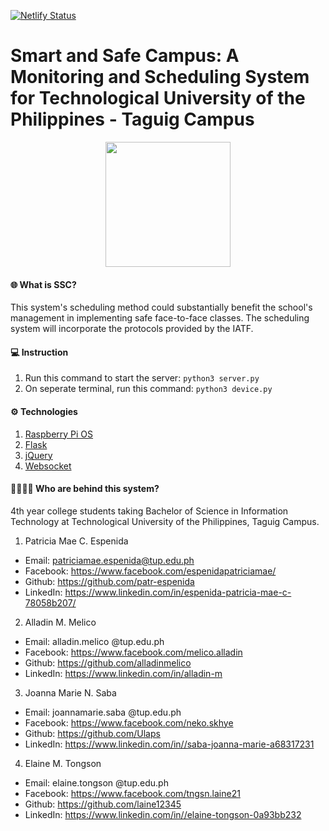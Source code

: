 [![Netlify Status](https://api.netlify.com/api/v1/badges/6dc2c0c9-2b0d-45a5-9077-3893ac4e87dc/deploy-status)](https://app.netlify.com/sites/sscsystem/deploys)

# **Smart and Safe Campus: A Monitoring and Scheduling System for Technological University of the Philippines - Taguig Campus**

<p align="center">
  <img width="200" height="200" src="https://user-images.githubusercontent.com/64552500/156836066-e7fd7474-c242-4071-bcec-d7b39d03571b.png">
</p>

#### 🌐 **What is SSC?** 
This system's scheduling method could substantially benefit the school's management in implementing safe face-to-face classes. The scheduling system will incorporate the protocols provided by the IATF. 

#### 💻 **Instruction**
1. Run this command to start the server: `python3 server.py`
2. On seperate terminal, run this command: `python3 device.py`

#### ⚙️ **Technologies** 
1. [Raspberry Pi OS](https://www.raspberrypi.com/software/)
2. [Flask](https://flask.palletsprojects.com/en/2.0.x/)
3. [jQuery](https://jquery.com/)
4. [Websocket](https://socket.io/)

#### 🧑‍💻👩‍💻 **Who are behind this system?**
4th year college students taking Bachelor of Science in Information Technology at Technological University of the Philippines, Taguig Campus.

1. Patricia Mae C. Espenida 
- Email: patriciamae.espenida@tup.edu.ph
- Facebook: https://www.facebook.com/espenidapatriciamae/
- Github: https://github.com/patr-espenida
- LinkedIn: https://www.linkedin.com/in/espenida-patricia-mae-c-78058b207/

2. Alladin M. Melico
- Email: alladin.melico @tup.edu.ph
- Facebook: https://www.facebook.com/melico.alladin
- Github: https://github.com/alladinmelico
- LinkedIn: https://www.linkedin.com/in/alladin-m

3. Joanna Marie N. Saba
- Email: joannamarie.saba @tup.edu.ph
- Facebook: https://www.facebook.com/neko.skhye
- Github: https://github.com/Ulaps
- LinkedIn: https://www.linkedin.com/in//saba-joanna-marie-a68317231

4. Elaine M. Tongson
- Email: elaine.tongson @tup.edu.ph
- Facebook: https://www.facebook.com/tngsn.laine21
- Github: https://github.com/laine12345
- LinkedIn: https://www.linkedin.com/in//elaine-tongson-0a93bb232
